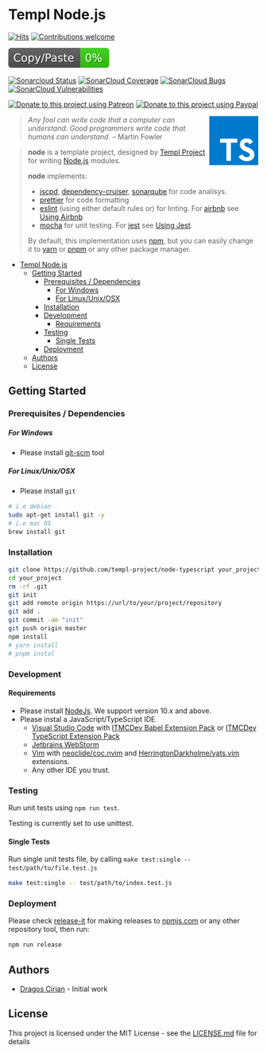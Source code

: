 # Templ Node.js

<!-- https://hits.seeyoufarm.com/ -->
[![Hits](https://hits.seeyoufarm.com/api/count/incr/badge.svg?url=https%3A%2F%2Fgithub.com%2Ftempl-project%2Fnode&count_bg=%2379C83D&title_bg=%23555555&icon=&icon_color=%23E7E7E7&title=hits&edge_flat=false)](https://hits.seeyoufarm.com)
[![Contributions welcome](https://img.shields.io/badge/contributions-welcome-brightgreen.svg?style=flat)](https://github.com/templ-project/node-typescript/issues)

![JSCPD](.jscpd/jscpd-badge.svg?raw=true)

<!-- [![TravisCI](https://travis-ci.org/templ-project/node-typescript.svg?branch=master)](https://travis-ci.org/templ-project/node-typescript) -->
<!-- CI Badges -->
<!-- [![CircleCI](https://circleci.com/gh/templ-project/node-typescript.svg?style=shield)](https://circleci.com/gh/templ-project/node-typescript) -->

[![Sonarcloud Status](https://sonarcloud.io/api/project_badges/measure?project=templ-project_node-typescript&metric=alert_status)](https://sonarcloud.io/dashboard?id=templ-project_node-typescript)
[![SonarCloud Coverage](https://sonarcloud.io/api/project_badges/measure?project=templ-project_node-typescript&metric=coverage)](https://sonarcloud.io/component_measures/metric/coverage/list?id=templ-project_node-typescript)
[![SonarCloud Bugs](https://sonarcloud.io/api/project_badges/measure?project=templ-project_node-typescript&metric=bugs)](https://sonarcloud.io/component_measures/metric/reliability_rating/list?id=templ-project_node-typescript)
[![SonarCloud Vulnerabilities](https://sonarcloud.io/api/project_badges/measure?project=templ-project_node-typescript&metric=vulnerabilities)](https://sonarcloud.io/component_measures/metric/security_rating/list?id=templ-project_node-typescript)

<!-- Donation Badges -->
[![Donate to this project using Patreon](https://img.shields.io/badge/patreon-donate-yellow.svg)](https://patreon.com/dragoscirjan)
[![Donate to this project using Paypal](https://img.shields.io/badge/paypal-donate-yellow.svg)](https://www.paypal.com/cgi-bin/webscr?cmd=_s-xclick&hosted_button_id=QBP6DEBJDEMV2&source=url)

<img alt="JavaScript Logo" src="https://github.com/templ-project/node-typescript/blob/main/typescript.svg?raw=true" width="20%" align="right" />

<!-- Project Description Starts Here -->

> *Any fool can write code that a computer can understand. Good programmers write code that humans can understand.* – Martin Fowler

> **node** is a template project, designed by [Templ Project](http://templ-project.github.io) for writing [Node.js](https://nodejs.org/en/) modules.
>
> **node** implements:
>
> - [jscpd](https://github.com/kucherenko/jscpd), [dependency-cruiser](https://github.com/sverweij/dependency-cruiser), [sonarqube](https://www.sonarqube.org/) for code analisys.
> - [prettier](https://prettier.io/) for code formatting
> - [eslint](https://eslint.org/) (using either default rules or) for linting. For [airbnb](https://github.com/airbnb) see [Using Airbnb](manual/using-using-esling-airbnb.md)
> - [mocha](https://mochajs.org/) for unit testing. For [jest](https://jestjs.io/) see [Using Jest](manual/using-jest.md).
>
> By default, this implementation uses [npm](https://www.npmjs.com/), but you can easily change it to [yarn](https://yarnpkg.com/) or [pnpm](https://pnpm.js.org/) or any other package manager.

<!-- Project Description Ends Here -->

<!--
Insert Table of Contents Here
This can be done using [AlanWalk.markdown-toc](https://marketplace.visualstudio.com/items?itemName=AlanWalk.markdown-toc) plugin, 
which is also included in 
[itmcdev.generic-extension-pack](https://marketplace.visualstudio.com/items?itemName=itmcdev.generic-extension-pack) extension pack.
-->
<!-- TOC -->

- [Templ Node.js](#templ-nodejs)
  - [Getting Started](#getting-started)
    - [Prerequisites / Dependencies](#prerequisites--dependencies)
        - [For Windows](#for-windows)
        - [For Linux/Unix/OSX](#for-linuxunixosx)
    - [Installation](#installation)
    - [Development](#development)
      - [Requirements](#requirements)
    - [Testing](#testing)
      - [Single Tests](#single-tests)
    - [Deployment](#deployment)
  - [Authors](#authors)
  - [License](#license)

<!-- /TOC -->

## Getting Started

### Prerequisites / Dependencies

<!-- What things you need to install the software and how to install them (based on each OS type). -->
##### For Windows

- Please install [git-scm](https://git-scm.com/download/win) tool

##### For Linux/Unix/OSX

- Please install `git`

```bash
# i.e debian
sudo apt-get install git -y
# i.e mac OS
brew install git
```

<!-- #### Known Issues / Troubleshooting

Describe a list of known issues, and how to bypass them. -->

### Installation

<!-- 
A step by step series of examples that tell you how to get a development env running 
Use sub-headers if necesary
-->

```bash
git clone https://github.com/templ-project/node-typescript your_project
cd your_project
rm -rf .git
git init
git add remote origin https://url/to/your/project/repository
git add .
git commit -am "init"
git push origin master
npm install
# yarn install
# pnpm instal
```

### Development

<!-- Explain any development process for the project, if necesary -->
#### Requirements

- Please install [NodeJs](https://nodejs.org/en/). We support version 10.x and above.
- Please instal a JavaScript/TypeScript IDE
  - [Visual Studio Code](https://code.visualstudio.com/) with [ITMCDev Babel Extension Pack](https://marketplace.visualstudio.com/items?itemName=itmcdev.node-babel-extension-pack) or [ITMCDev TypeScript Extension Pack](https://marketplace.visualstudio.com/items?itemName=itmcdev.node-typescript-extension-pack)
  - [Jetbrains WebStorm](https://www.jetbrains.com/webstorm/)
  - [Vim](https://www.vim.org/) with [neoclide/coc.nvim](https://github.com/neoclide/coc.nvim) and [HerringtonDarkholme/yats.vim](https://github.com/HerringtonDarkholme/yats.vim) extensions.
  - Any other IDE you trust.

### Testing

<!-- Explain how to run the automated tests for this system -->

Run unit tests using `npm run test`.

Testing is currently set to use unittest.

#### Single Tests

Run single unit tests file, by calling `make test:single -- test/path/to/file.test.js`

```bash
make test:single -- test/path/to/index.test.js
```


### Deployment

<!-- Add additional notes about how to deploy this on a live system -->

Please check [release-it](https://www.npmjs.com/package/release-it) for making releases to [npmjs.com](https://www.npmjs.com/) or any other repository tool, then run:

```bash
npm run release
```

## Authors

* [Dragos Cirjan](mailto:dragos.cirjan@gmail.com) - Initial work

<!-- ## Issues / Support

Add a set of links to the [issues](/templ-project/node-typescript/issues) page/website, so people can know where to add issues/bugs or ask for support. -->

## License

<!-- Add licence fit for the project -->

This project is licensed under the MIT License - see the [LICENSE.md](LICENSE.md) file for details

<!-- ## Changelog

Small changelog history. The rest should be added to [CHANGELOG.md](CHANGELOG.md).

See here a template for changelogs: https://keepachangelog.com/en/1.0.0/

Also see this tool for automatically generating them: https://www.npmjs.com/package/changelog -->
